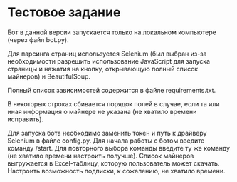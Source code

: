 # Тестовое задание

Бот в данной версии запускается только на локальном компьютере (через файл bot.py). 

Для парсинга страниц используется Selenium (был выбран из-за необходимости разрешить использование JavaScript для запуска страницы и нажатия на кнопку, открывающую полный список майнеров) и BeautifulSoup.

Полный список зависимостей содержится в файле requirements.txt.

В некоторых строках сбивается порядок полей в случае, если та или иная информация о майнере не указана (не хватило времени исправить).

Для запуска бота необходимо заменить токен и путь к драйверу Selenium в файле config.py. Для начала работы с ботом введите команду /start. Для повторного выбора команды введите ту же команду (не хватило времени настроить получше). Список майнеров выгружается в Excel-таблицу, которую пользователь может скачать. Настроить возможность подписки, к сожалению, не хватило времени.
